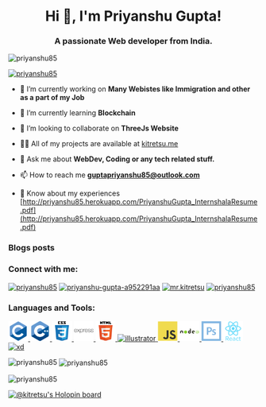 <h1 align="center">Hi 👋, I'm Priyanshu Gupta!</h1>
<h3 align="center">A passionate Web developer from India.</h3>

<p align="left"> <img src="https://komarev.com/ghpvc/?username=priyanshu85&label=Profile%20views&color=0e75b6&style=flat" alt="priyanshu85" /> </p>

<p align="left"> <a href="https://github.com/ryo-ma/github-profile-trophy"><img src="https://github-profile-trophy.vercel.app/?username=priyanshu85" alt="priyanshu85" /></a> </p>

- 🔭 I’m currently working on **Many Webistes like Immigration and other as a part of my Job**

- 🌱 I’m currently learning **Blockchain**

- 👯 I’m looking to collaborate on **ThreeJs Website**

- 👨‍💻 All of my projects are available at [kitretsu.me](kitretsu.me)

- 💬 Ask me about **WebDev, Coding or any tech related stuff.**

- 📫 How to reach me **guptapriyanshu85@outlook.com**

- 📄 Know about my experiences [http://priyanshu85.herokuapp.com/PriyanshuGupta_InternshalaResume.pdf](http://priyanshu85.herokuapp.com/PriyanshuGupta_InternshalaResume.pdf)

### Blogs posts
<!-- BLOG-POST-LIST:START -->
<!-- BLOG-POST-LIST:END -->

<h3 align="left">Connect with me:</h3>
<p align="left">
<a href="https://dev.to/priyanshu85" target="blank"><img align="center" src="https://raw.githubusercontent.com/rahuldkjain/github-profile-readme-generator/master/src/images/icons/Social/devto.svg" alt="priyanshu85" height="30" width="40" /></a>
<a href="https://linkedin.com/in/priyanshu-gupta-a952291aa" target="blank"><img align="center" src="https://raw.githubusercontent.com/rahuldkjain/github-profile-readme-generator/master/src/images/icons/Social/linked-in-alt.svg" alt="priyanshu-gupta-a952291aa" height="30" width="40" /></a>
<a href="https://instagram.com/mr.kitretsu" target="blank"><img align="center" src="https://raw.githubusercontent.com/rahuldkjain/github-profile-readme-generator/master/src/images/icons/Social/instagram.svg" alt="mr.kitretsu" height="30" width="40" /></a>
<a href="https://www.codechef.com/users/priyanshu85" target="blank"><img align="center" src="https://cdn.jsdelivr.net/npm/simple-icons@3.1.0/icons/codechef.svg" alt="priyanshu85" height="30" width="40" /></a>
</p>

<h3 align="left">Languages and Tools:</h3>
<p align="left"> <a href="https://www.cprogramming.com/" target="_blank" rel="noreferrer"> <img src="https://raw.githubusercontent.com/devicons/devicon/master/icons/c/c-original.svg" alt="c" width="40" height="40"/> </a> <a href="https://www.w3schools.com/cpp/" target="_blank" rel="noreferrer"> <img src="https://raw.githubusercontent.com/devicons/devicon/master/icons/cplusplus/cplusplus-original.svg" alt="cplusplus" width="40" height="40"/> </a> <a href="https://www.w3schools.com/css/" target="_blank" rel="noreferrer"> <img src="https://raw.githubusercontent.com/devicons/devicon/master/icons/css3/css3-original-wordmark.svg" alt="css3" width="40" height="40"/> </a> <a href="https://expressjs.com" target="_blank" rel="noreferrer"> <img src="https://raw.githubusercontent.com/devicons/devicon/master/icons/express/express-original-wordmark.svg" alt="express" width="40" height="40"/> </a> <a href="https://www.w3.org/html/" target="_blank" rel="noreferrer"> <img src="https://raw.githubusercontent.com/devicons/devicon/master/icons/html5/html5-original-wordmark.svg" alt="html5" width="40" height="40"/> </a> <a href="https://www.adobe.com/in/products/illustrator.html" target="_blank" rel="noreferrer"> <img src="https://www.vectorlogo.zone/logos/adobe_illustrator/adobe_illustrator-icon.svg" alt="illustrator" width="40" height="40"/> </a> <a href="https://developer.mozilla.org/en-US/docs/Web/JavaScript" target="_blank" rel="noreferrer"> <img src="https://raw.githubusercontent.com/devicons/devicon/master/icons/javascript/javascript-original.svg" alt="javascript" width="40" height="40"/> </a> <a href="https://nodejs.org" target="_blank" rel="noreferrer"> <img src="https://raw.githubusercontent.com/devicons/devicon/master/icons/nodejs/nodejs-original-wordmark.svg" alt="nodejs" width="40" height="40"/> </a> <a href="https://www.photoshop.com/en" target="_blank" rel="noreferrer"> <img src="https://raw.githubusercontent.com/devicons/devicon/master/icons/photoshop/photoshop-line.svg" alt="photoshop" width="40" height="40"/> </a> <a href="https://reactjs.org/" target="_blank" rel="noreferrer"> <img src="https://raw.githubusercontent.com/devicons/devicon/master/icons/react/react-original-wordmark.svg" alt="react" width="40" height="40"/> </a> <a href="https://www.adobe.com/products/xd.html" target="_blank" rel="noreferrer"> <img src="https://cdn.worldvectorlogo.com/logos/adobe-xd.svg" alt="xd" width="40" height="40"/> </a> </p>

<p><img align="left" src="https://github-readme-stats.vercel.app/api/top-langs?username=priyanshu85&show_icons=true&locale=en&layout=compact" alt="priyanshu85" /></p>

<p>&nbsp;<img align="center" src="https://github-readme-stats.vercel.app/api?username=priyanshu85&show_icons=true&locale=en" alt="priyanshu85" /></p>

<p><img align="center" src="https://github-readme-streak-stats.herokuapp.com/?user=priyanshu85&" alt="priyanshu85" /></p>

[![@kitretsu's Holopin board](https://holopin.io/api/user/board?user=kitretsu)](https://holopin.io/@kitretsu)

